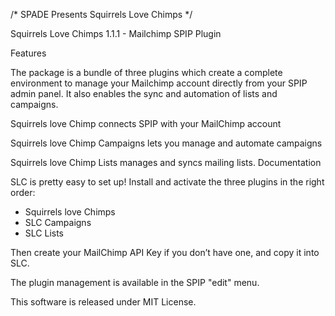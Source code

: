 /* SPADE Presents Squirrels Love Chimps */

Squirrels Love Chimps 1.1.1 - Mailchimp SPIP Plugin 


Features

The package is a bundle of three plugins which create a complete environment to manage your Mailchimp account directly from your SPIP admin panel. It also enables the sync and automation of lists and campaigns.

Squirrels love Chimp connects SPIP with your MailChimp account

Squirrels love Chimp Campaigns lets you manage and automate campaigns

Squirrels love Chimp Lists manages and syncs mailing lists.
Documentation

SLC is pretty easy to set up! Install and activate the three plugins in the right order:

- Squirrels love Chimps
- SLC Campaigns
- SLC Lists

Then create your MailChimp API Key if you don’t have one, and copy it into SLC.

The plugin management is available in the SPIP "edit" menu.

This software is released under MIT License. 
	